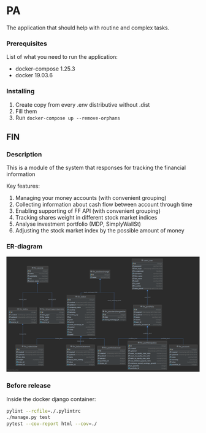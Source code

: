 # PA

The application that should help with routine and complex tasks.

### Prerequisites

List of what you need to run the application:

* docker-compose 1.25.3
* docker 19.03.6

### Installing

1. Create copy from every .env distributive without .dist
2. Fill them
3. Run `docker-compose up --remove-orphans`

## FIN

### Description

This is a module of the system that responses for tracking the financial information

Key features:

1. Managing your money accounts (with convenient grouping)
2. Collecting information about cash flow between account through time
3. Enabling supporting of FF API (with convenient grouping)
4. Tracking shares weight in different stock market indices
5. Analyse investment portfolio (MDP, SimplyWallSt)
6. Adjusting the stock market index by the possible amount of money

### ER-diagram

![ER-diagram](public.png)

### Before release

Inside the docker django container:

```bash
pylint --rcfile=./.pylintrc
./manage.py test
pytest --cov-report html --cov=./
```
